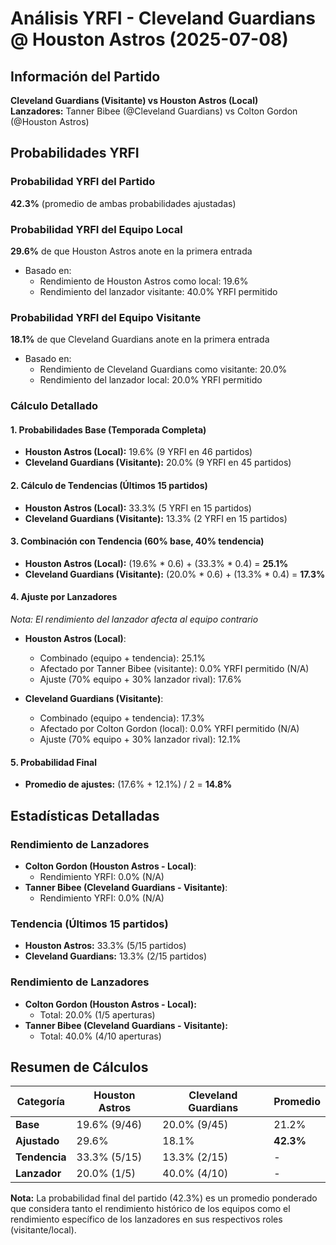 # Análisis YRFI - Cleveland Guardians @ Houston Astros (2025-07-08)

## Información del Partido
**Cleveland Guardians (Visitante) vs Houston Astros (Local)**  
**Lanzadores:** Tanner Bibee (@Cleveland Guardians) vs Colton Gordon (@Houston Astros)

## Probabilidades YRFI

### Probabilidad YRFI del Partido
**42.3%** (promedio de ambas probabilidades ajustadas)

### Probabilidad YRFI del Equipo Local
**29.6%** de que Houston Astros anote en la primera entrada
- Basado en:
  - Rendimiento de Houston Astros como local: 19.6%
  - Rendimiento del lanzador visitante: 40.0% YRFI permitido

### Probabilidad YRFI del Equipo Visitante
**18.1%** de que Cleveland Guardians anote en la primera entrada
- Basado en:
  - Rendimiento de Cleveland Guardians como visitante: 20.0%
  - Rendimiento del lanzador local: 20.0% YRFI permitido

### Cálculo Detallado

#### 1. Probabilidades Base (Temporada Completa)
- **Houston Astros (Local):** 19.6% (9 YRFI en 46 partidos)
- **Cleveland Guardians (Visitante):** 20.0% (9 YRFI en 45 partidos)

#### 2. Cálculo de Tendencias (Últimos 15 partidos)
- **Houston Astros (Local):** 33.3% (5 YRFI en 15 partidos)
- **Cleveland Guardians (Visitante):** 13.3% (2 YRFI en 15 partidos)

#### 3. Combinación con Tendencia (60% base, 40% tendencia)
- **Houston Astros (Local):** (19.6% * 0.6) + (33.3% * 0.4) = **25.1%**
- **Cleveland Guardians (Visitante):** (20.0% * 0.6) + (13.3% * 0.4) = **17.3%**

#### 4. Ajuste por Lanzadores
*Nota: El rendimiento del lanzador afecta al equipo contrario*

- **Houston Astros (Local)**:
  - Combinado (equipo + tendencia): 25.1%
  - Afectado por Tanner Bibee (visitante): 0.0% YRFI permitido (N/A)
  - Ajuste (70% equipo + 30% lanzador rival): 17.6%

- **Cleveland Guardians (Visitante)**:
  - Combinado (equipo + tendencia): 17.3%
  - Afectado por Colton Gordon (local): 0.0% YRFI permitido (N/A)
  - Ajuste (70% equipo + 30% lanzador rival): 12.1%

#### 5. Probabilidad Final
- **Promedio de ajustes:** (17.6% + 12.1%) / 2 = **14.8%**

## Estadísticas Detalladas


### Rendimiento de Lanzadores
- **Colton Gordon (Houston Astros - Local)**:
  - Rendimiento YRFI: 0.0% (N/A)
- **Tanner Bibee (Cleveland Guardians - Visitante)**:
  - Rendimiento YRFI: 0.0% (N/A)
### Tendencia (Últimos 15 partidos)
- **Houston Astros:** 33.3% (5/15 partidos)
- **Cleveland Guardians:** 13.3% (2/15 partidos)

### Rendimiento de Lanzadores
- **Colton Gordon (Houston Astros - Local):**
  - Total: 20.0% (1/5 aperturas)
- **Tanner Bibee (Cleveland Guardians - Visitante):**
  - Total: 40.0% (4/10 aperturas)

## Resumen de Cálculos
| Categoría | Houston Astros       | Cleveland Guardians  | Promedio |
|-----------|----------------------|----------------------|----------|
| **Base** | 19.6% (9/46) | 20.0% (9/45) | 21.2% |
| **Ajustado** | 29.6% | 18.1% | **42.3%** |
| **Tendencia** | 33.3% (5/15) | 13.3% (2/15) | - |
| **Lanzador** | 20.0% (1/5) | 40.0% (4/10) | - |

**Nota:** La probabilidad final del partido (42.3%) es un promedio ponderado que considera tanto el rendimiento histórico de los equipos como el rendimiento específico de los lanzadores en sus respectivos roles (visitante/local).